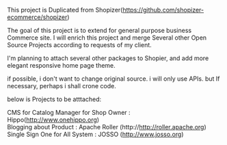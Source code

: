 
This project is Duplicated from 
Shopizer(https://github.com/shopizer-ecommerce/shopizer)

The goal of this project is to extend for general purpose business Commerce site.
I will enrich this project and merge Several other Open Source Projects according to requests of my client.

I'm planning to attach several other packages to Shopier, 
and add more elegant responsive home page theme.

if possible, i don't want to change original source.
i will only use APIs.
but If necessary, perhaps i shall crone code.

below is Projects to be atttached:

CMS for Catalog Manager for Shop Owner : Hippo(http://www.onehippo.org)  
Blogging about Product : Apache Roller (http://http://roller.apache.org)
Single Sign One for All System : JOSSO (http://www.josso.org)
